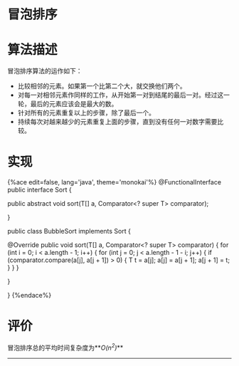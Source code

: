 # 冒泡排序

# 算法描述
冒泡排序算法的运作如下：
* 比较相邻的元素。如果第一个比第二个大，就交换他们两个。
* 对每一对相邻元素作同样的工作，从开始第一对到结尾的最后一对。经过这一轮，最后的元素应该会是最大的数。
* 针对所有的元素重复以上的步骤，除了最后一个。
* 持续每次对越来越少的元素重复上面的步骤，直到没有任何一对数字需要比较。

# 实现

{%ace edit=false, lang='java', theme='monokai'%}
@FunctionalInterface
public interface Sort {

  public abstract <T> void sort(T[] a, Comparator<? super T> comparator);

}

public class BubbleSort implements Sort {

  @Override
  public <T> void sort(T[] a, Comparator<? super T> comparator) {
    for (int i = 0; i < a.length - 1; i++) {
      for (int j = 0; j < a.length - 1 - i; j++) {
        if (comparator.compare(a[j], a[j + 1]) > 0) {
          T t = a[j];
          a[j] = a[j + 1];
          a[j + 1] = t;
        }
      }
    }

  }

}
{%endace%}

# 评价
冒泡排序总的平均时间复杂度为**_O(n<sup>2</sup>)_**

---
